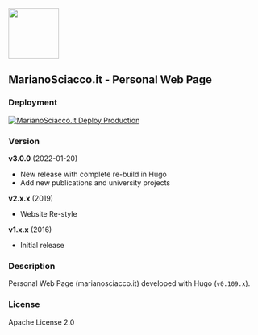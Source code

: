 <img src="https://marianosciacco.it/images/logo-v3-light.png" width="100">

## MarianoSciacco.it - Personal Web Page

### Deployment

[![MarianoSciacco.it Deploy Production](https://github.com/Maxelweb/MarianoSciacco.it/actions/workflows/deploy.yml/badge.svg?branch=master)](https://github.com/Maxelweb/MarianoSciacco.it/actions/workflows/deploy.yml)

### Version

**v3.0.0** (2022-01-20)

- New release with complete re-build in Hugo
- Add new publications and university projects

**v2.x.x** (2019)

- Website Re-style

**v1.x.x** (2016)

- Initial release

### Description

Personal Web Page (marianosciacco.it) developed with Hugo (`v0.109.x`). 

### License

Apache License 2.0
